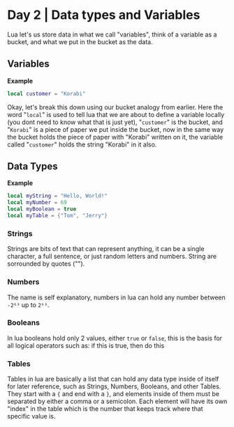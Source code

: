 # Day 2 | Data types and Variables

Lua let's us store data in what we call "variables", think of a variable as a bucket, and what we put in the bucket as the data.

## Variables

**Example**

```lua
local customer = "Korabi"
```

Okay, let's break this down using our bucket analogy from earlier. Here the word "`local`" is used to tell lua that we are about to define a variable locally (you dont need to know what that is just yet), "`customer`" is the bucket, and "`Korabi`" is a piece of paper we put inside the bucket, now in the same way the bucket holds the piece of paper with "Korabi" written on it, the variable called "`customer`" holds the string "Korabi" in it also.

## Data Types

**Example**

```lua
local myString = "Hello, World!"
local myNumber = 69
local myBoolean = true
local myTable = {"Tom", "Jerry"}
```

### Strings

Strings are bits of text that can represent anything, it can be a single character, a full sentence, or just random letters and numbers. String are sorrounded by quotes ("").

### Numbers

The name is self explanatory, numbers in lua can hold any number between `-2⁶³` up to `2⁶³`.

### Booleans
In lua booleans hold only 2 values, either `true` or `false`, this is the basis for all logical operators such as: if this is true, then do this

### Tables
Tables in lua are basically a list that can hold any data type inside of itself for later reference, such as Strings, Numbers, Booleans, and other Tables. They start with a `{` and end with a `}`, and elements inside of them must be separated by either a comma or a semicolon. Each element will have its own "index" in the table which is the number that keeps track where that specific value is.